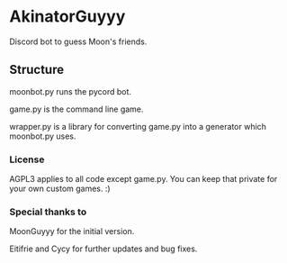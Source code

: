 # AkinatorGuyyy

Discord bot to guess Moon's friends.

## Structure

moonbot.py runs the pycord bot.

game.py is the command line game.

wrapper.py is a library for converting game.py into a generator which moonbot.py uses.

### License
AGPL3 applies to all code except game.py. You can keep that private for your own custom games. :)

### Special thanks to

MoonGuyyy for the initial version.

Eitifrie and Cycy for further updates and bug fixes.
